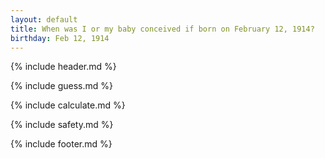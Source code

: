 ```yaml
---
layout: default
title: When was I or my baby conceived if born on February 12, 1914?
birthday: Feb 12, 1914
---
```


{% include header.md %}

{% include guess.md %}

{% include calculate.md %}

{% include safety.md %}

{% include footer.md %}




